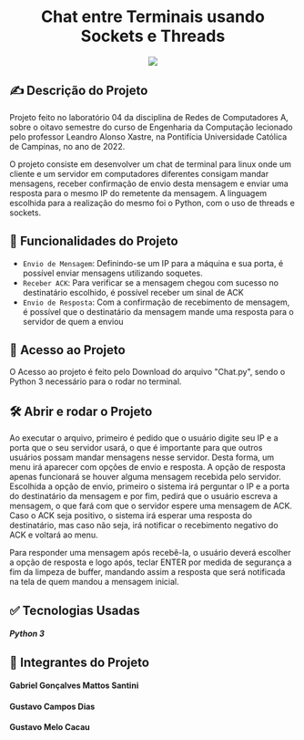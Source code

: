 <h1 align="center"> Chat entre Terminais usando Sockets e Threads </h1>

<p align="center">
<img src="http://img.shields.io/static/v1?label=STATUS&message=FINALIZADO&color=BLUE&style=for-the-badge"/>
</p>

<h2> ✍ Descrição do Projeto </h2>

Projeto feito no laboratório 04 da disciplina de Redes de Computadores A, sobre o oitavo semestre do curso de Engenharia da Computação lecionado pelo professor Leandro Alonso Xastre, na Pontifícia Universidade Católica de Campinas, no ano de 2022.

O projeto consiste em desenvolver um chat de terminal para linux onde um cliente e um servidor em computadores diferentes consigam mandar mensagens, receber confirmação de envio desta mensagem e enviar uma resposta para o mesmo IP do remetente da mensagem. A linguagem escolhida para a realização do mesmo foi o Python, com o uso de threads e sockets.

## :hammer: Funcionalidades do Projeto

- `Envio de Mensagem`: Definindo-se um IP para a máquina e sua porta, é possível enviar mensagens utilizando soquetes.
- `Receber ACK`: Para verificar se a mensagem chegou com sucesso no destinatário escolhido, é possível receber um sinal de ACK
- `Envio de Resposta`: Com a confirmação de recebimento de mensagem, é possível que o destinatário da mensagem mande uma resposta para o servidor de quem a enviou

## 📁 Acesso ao Projeto

O Acesso ao projeto é feito pelo Download do arquivo "Chat.py", sendo o Python 3 necessário para o rodar no terminal.

## 🛠️ Abrir e rodar o Projeto

Ao executar o arquivo, primeiro é pedido que o usuário digite seu IP e a porta que o seu servidor usará, o que é importante para que outros usuários possam mandar mensagens nesse servidor. Desta forma, um menu irá aparecer com opções de envio e resposta. A opção de resposta apenas funcionará se houver alguma mensagem recebida pelo servidor.
Escolhida a opção de envio, primeiro o sistema irá perguntar o IP e a porta do destinatário da mensagem e por fim, pedirá que o usuário escreva a mensagem, o que fará com que o servidor espere uma mensagem de ACK.
Caso o ACK seja positivo, o sistema irá esperar uma resposta do destinatário, mas caso não seja, irá notificar o recebimento negativo do ACK e voltará ao menu.

Para responder uma mensagem após recebê-la, o usuário deverá escolher a opção de resposta e logo após, teclar ENTER por medida de segurança a fim da limpeza de buffer, mandando assim a resposta que será notificada na tela de quem mandou a mensagem inicial.

## ✅ Tecnologias Usadas

<h5>Python 3</h5>

<h2> 👥 Integrantes do Projeto </h2>

<h4>Gabriel Gonçalves Mattos Santini</h4>
<h4>Gustavo Campos Dias</h4>
<h4>Gustavo Melo Cacau</h4>

